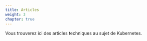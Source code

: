 ```yaml
---
title: Articles 
weight: 3
chapter: true
---
```


Vous trouverez ici des articles techniques au sujet de Kubernetes.
